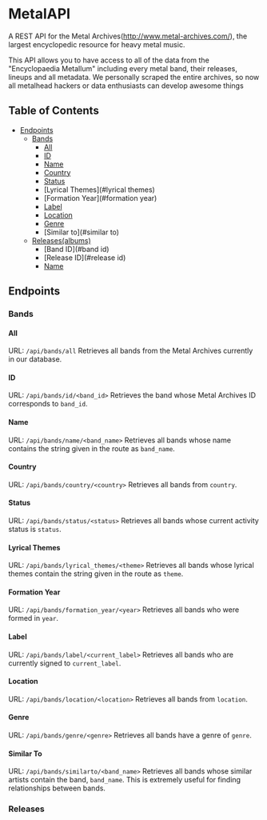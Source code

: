 MetalAPI
========

A REST API for the Metal Archives(http://www.metal-archives.com/), the largest encyclopedic resource for heavy metal music.

This API allows you to have access to all of the data from the "Encyclopaedia Metallum" including every metal band, their releases, lineups and all metadata. We personally scraped the entire archives, so now all metalhead hackers or data enthusiasts can develop awesome things

## Table of Contents

 - [Endpoints](#endpoints)
    - [Bands](#bands)
        - [All](#all)
        - [ID](#id)
        - [Name](#name)
        - [Country](#country)
        - [Status](#status)
        - [Lyrical Themes](#lyrical themes)
        - [Formation Year](#formation year)
        - [Label](#label)
        - [Location](#Location)
        - [Genre](#Genre)
        - [Similar to](#similar to)
    - [Releases(albums)](#releases)
        - [Band ID](#band id)
        - [Release ID](#release id)
        - [Name](#name)

## Endpoints

### Bands

#### All
URL: `/api/bands/all`
Retrieves all bands from the Metal Archives currently in our database.
#### ID
URL: `/api/bands/id/<band_id>`
Retrieves the band whose Metal Archives ID corresponds to `band_id`.
#### Name
URL: `/api/bands/name/<band_name>`
Retrieves all bands whose name contains the string given in the route as `band_name`.
#### Country
URL: `/api/bands/country/<country>`
Retrieves all bands from `country`.
#### Status
URL: `/api/bands/status/<status>`
Retrieves all bands whose current activity status is `status`.
#### Lyrical Themes
URL: `/api/bands/lyrical_themes/<theme>`
Retrieves all bands whose lyrical themes contain the string given in the route as `theme`.
#### Formation Year
URL: `/api/bands/formation_year/<year>`
Retrieves all bands who were formed in `year`.
#### Label
URL: `/api/bands/label/<current_label>`
Retrieves all bands who are currently signed to `current_label`.
#### Location
URL: `/api/bands/location/<location>`
Retrieves all bands from `location`.
#### Genre
URL: `/api/bands/genre/<genre>`
Retrieves all bands have a genre of `genre`.
#### Similar To
URL: `/api/bands/similarto/<band_name>`
Retrieves all bands whose similar artists contain the band, `band_name`.
This is extremely useful for finding relationships between bands.


### Releases
